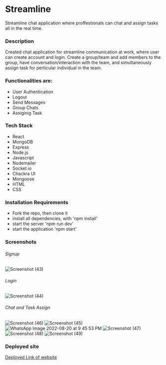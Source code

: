 # Streamline

Streamline chat application where proffestionals can chat and assign tasks all in the real time.

### Description

Created chat application for streamline communication at work, where user can create account and login.
Create a group/team and add members to the group, have conversation/interaction with the team, and simultaneously
assign task for perticular individual in the team.

### Functionalities are:

* User Authentication
* Logout
* Send Messages
* Group Chats
* Assiginig Task

### Tech Stack

* React
* MongoDB
* Express
* Node.js
* Javascript 
* Nodemailer
* Socket.io
* Chackra UI
* Mongoose
* HTML
* CSS

### Installation Requirements

* Fork the repo, then clone it
* install all dependencies, with 'npm install'
* start the server 'npm run dev'
* start the application 'npm start'

### Screenshots

###### Signup

![Screenshot (43)](https://user-images.githubusercontent.com/100186167/185743179-6e16a30f-0c5b-4817-98c3-7b2e99d11370.png)

###### Login
![Screenshot (44)](https://user-images.githubusercontent.com/100186167/185743232-3ef98561-f8bd-4f14-8f35-74d5b1b1edd3.png)

###### Chat and Task Assign 

![Screenshot (46)](https://user-images.githubusercontent.com/100186167/185756813-ea99185f-1a5e-4257-b7a1-077a0fefd714.png)
![Screenshot (45)](https://user-images.githubusercontent.com/100186167/185743282-68d532e6-a5d2-44cc-ac9a-b8747a06c882.png)
![WhatsApp Image 2022-08-20 at 9 45 53 PM](https://user-images.githubusercontent.com/100186167/185756654-c87ccb1c-7a7c-4fdf-926c-4f07c227a729.jpeg)
![Screenshot (47)](https://user-images.githubusercontent.com/100186167/185743367-b07ccd9f-5a85-4063-a304-2b47b2c9a3d4.png)
![Screenshot (48)](https://user-images.githubusercontent.com/100186167/185743399-80bfbe2c-1179-4978-a07f-cafaeee39265.png)
![Screenshot (49)](https://user-images.githubusercontent.com/100186167/185743444-b0362987-3c9a-498d-bb05-bec83249773c.png)

### Deployed site

[Deployed Link of website](https://streamline-eight.vercel.app/)


